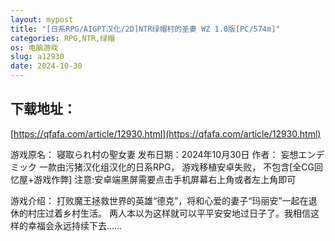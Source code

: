 ```yaml
---
layout: mypost
title: "[日系RPG/AIGPT汉化/2D]NTR绿帽村的圣妻 WZ 1.0版[PC/574m]"
categories: RPG,NTR,绿帽
os: 电脑游戏
slug: a12930
date: 2024-10-30
---
```


## 下载地址：

[https://qfafa.com/article/12930.html](https://qfafa.com/article/12930.html)

游戏原名：
寝取られ村の聖女妻
发布日期：2024年10月30日
作者： 妄想エンデミック
一款由污猪汉化组汉化的日系RPG，
游戏移植安卓失败，
不包含\[全CG回忆屋+游戏作弊\]
注意:安卓端黑屏需要点击手机屏幕右上角或者左上角即可

游戏介绍：
打败魔王拯救世界的英雄“德克”，将和心爱的妻子“玛丽安”一起在退休的村庄过着乡村生活。
两人本以为这样就可以平平安安地过日子了。我相信这样的幸福会永远持续下去……